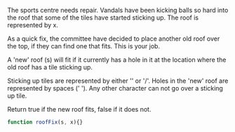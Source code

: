The sports centre needs repair. Vandals have been kicking balls so hard into the roof that some of the tiles have started sticking up. The roof is represented by x.

As a quick fix, the committee have decided to place another old roof over the top, if they can find one that fits. This is your job.

A 'new' roof (s) will fit if it currently has a hole in it at the location where the old roof has a tile sticking up.

Sticking up tiles are represented by either '\' or '/'. Holes in the 'new' roof are represented by spaces (' '). Any other character can not go over a sticking up tile.

Return true if the new roof fits, false if it does not.


```javascript
function roofFix(s, x){}
```
